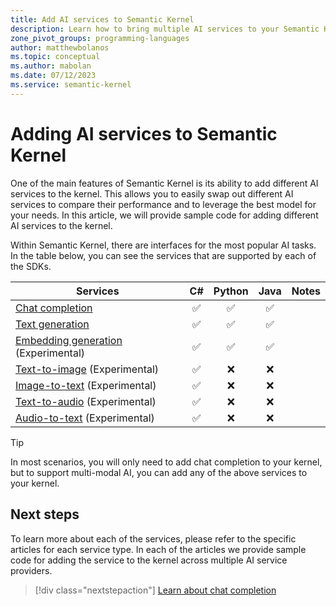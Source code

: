 ```yaml
---
title: Add AI services to Semantic Kernel
description: Learn how to bring multiple AI services to your Semantic Kernel project.
zone_pivot_groups: programming-languages
author: matthewbolanos
ms.topic: conceptual
ms.author: mabolan
ms.date: 07/12/2023
ms.service: semantic-kernel
---
```


# Adding AI services to Semantic Kernel

One of the main features of Semantic Kernel is its ability to add different AI services to the kernel. This allows you to easily swap out different AI services to compare their performance and to leverage the best model for your needs. In this article, we will provide sample code for adding different AI services to the kernel.

Within Semantic Kernel, there are interfaces for the most popular AI tasks. In the table below, you can see the services that are supported by each of the SDKs.

| Services                          |  C#  | Python | Java | Notes |
|-----------------------------------|:----:|:------:|:----:|-------|
| [Chat completion](./chat-completion/index.md)                    | ✅ | ✅ | ✅ |
| [Text generation](./text-generation.md)                    | ✅ | ✅ | ✅ |
| [Embedding generation](./embedding-generation.md) (Experimental)     | ✅ | ✅ | ✅ |
| [Text-to-image](./text-to-image.md)  (Experimental)       | ✅ | ❌ | ❌ |
| [Image-to-text](./image-to-text.md) (Experimental)       | ✅ | ❌ | ❌ |
| [Text-to-audio](./text-to-audio.md) (Experimental)       | ✅ | ❌ | ❌ | 
| [Audio-to-text](./audio-to-text.md) (Experimental)       | ✅ | ❌ | ❌ | 

> [!TIP]
> In most scenarios, you will only need to add chat completion to your kernel, but to support multi-modal AI, you can add any of the above services to your kernel.

## Next steps
To learn more about each of the services, please refer to the specific articles for each service type. In each of the articles we provide sample code for adding the service to the kernel across multiple AI service providers.

> [!div class="nextstepaction"]
> [Learn about chat completion](./chat-completion.md)